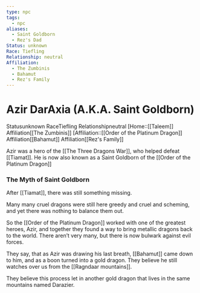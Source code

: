 ```yaml
---
type: npc
tags:
  - npc
aliases:
  - Saint Goldborn
  - Rez's Dad
Status: unknown
Race: Tiefling
Relationship: neutral
Affiliation:
  - The Zumbinis
  - Bahamut
  - Rez's Family
---
```


# Azir DarAxia (A.K.A. Saint Goldborn)
<span class="dataview inline-field"><span class="inline-field-key">Status</span><span class="inline-field-value">unknown</span></span>
<span class="dataview inline-field"><span class="inline-field-key">Race</span><span class="inline-field-value">Tiefling</span></span>
<span class="dataview inline-field"><span class="inline-field-key">Relationship</span><span class="inline-field-value">neutral</span></span>
[Home::[[Taleem]]
<span class="dataview inline-field"><span class="inline-field-key">Affiliation</span><span class="inline-field-value">[[The Zumbinis]]</span></span>
[Affiliation::[[Order of the Platinum Dragon]]
<span class="dataview inline-field"><span class="inline-field-key">Affiliation</span><span class="inline-field-value">[[Bahamut]]</span></span>
<span class="dataview inline-field"><span class="inline-field-key">Affiliation</span><span class="inline-field-value">[[Rez's Family]]</span></span>

Azir was a hero of the [[The Three Dragons War]], who helped defeat [[Tiamat]]. He is now also known as a Saint Goldborn of the [[Order of the Platinum Dragon]]

### The Myth of Saint Goldborn
After [[Tiamat]], there was still something missing. 

Many many cruel dragons were still here greedy and cruel and scheming, and yet there was nothing to balance them out. 

So the [[Order of the Platinum Dragon]] worked with one of the greatest heroes, Azir, and together they found a way to bring metallic dragons back to the world. There aren’t very many, but there is now bulwark against evil forces. 

They say, that as Azir was drawing his last breath, [[Bahamut]] came down to him, and as a boon turned into a gold dragon. They believe he still watches over us from the [[Ragndaar mountains]]. 

They believe this process let in another gold dragon that lives in the same mountains named Darazier.